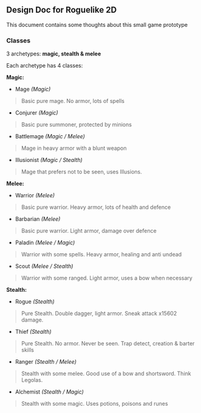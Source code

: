 ## Design Doc for Roguelike 2D
This document contains some thoughts about this small game prototype

### Classes
3 archetypes: __magic, stealth & melee__

Each archetype has 4 classes:

__Magic:__
- Mage			*(Magic)*
> Basic pure mage. No armor, lots of spells
- Conjurer		*(Magic)*
> Basic pure summoner, protected by minions
- Battlemage	*(Magic / Melee)*
> Mage in heavy armor with a blunt weapon
- Illusionist	*(Magic / Stealth)*
> Mage that prefers not to be seen, uses Illusions.

__Melee:__
- Warrior		*(Melee)*
> Basic pure warrior. Heavy armor, lots of health and defence
- Barbarian		*(Melee)*
> Basic pure warrior. Light armor, damage over defence
- Paladin		*(Melee / Magic)*
> Warrior with some spells. Heavy armor, healing and anti undead
- Scout			*(Melee / Stealth)*
> Warrior with some ranged. Light armor, uses a bow when necessary

__Stealth:__
- Rogue			*(Stealth)*
> Pure Stealth. Double dagger, light armor. Sneak attack x15602 damage.
- Thief			*(Stealth)*
> Pure Stealth. No armor. Never be seen. Trap detect, creation & barter skills
- Ranger		*(Stealth / Melee)*
> Stealth with some melee. Good use of a bow and shortsword. Think Legolas.
- Alchemist		*(Stealth / Magic)*
> Stealth with some magic. Uses potions, poisons and runes